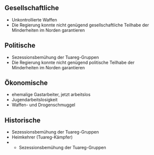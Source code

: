 ## Gesellschaftliche

+ Unkontrollierte Waffen
+ Die Regierung konnte nicht genügend gesellschaftliche Teilhabe der Minderheiten im Norden garantieren


## Politische

+ Sezessionsbemühung der Tuareg-Gruppen
+ Die Regierung konnte nicht genügend politische Teilhabe der Minderheiten im Norden garantieren

## Ökonomische

+ ehemalige Gastarbeiter, jetzt arbeitslos
+ Jugendarbeitslosigkeit
+ Waffen- und Drogenschmuggel

## Historische

+ Sezessionsbemühung der Tuareg-Gruppen
+ Heimkehrer (Tuareg-Kämpfer)
+ + Sezessionsbemühung der Tuareg-Gruppen